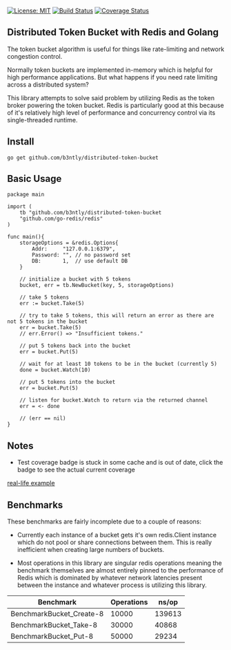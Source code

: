 [![License: MIT](https://img.shields.io/badge/License-MIT-yellow.svg)](https://opensource.org/licenses/MIT) [![Build Status](https://travis-ci.org/b3ntly/distributed-token-bucket.svg?branch=master)](https://travis-ci.org/b3ntly/distributed-token-bucket) [![Coverage Status](https://coveralls.io/repos/github/b3ntly/distributed-token-bucket/badge.svg?branch=master)](https://coveralls.io/github/b3ntly/distributed-token-bucket?branch=master)

## Distributed Token Bucket with Redis and Golang

The token bucket algorithm is useful for things like rate-limiting and network congestion
control. 

Normally token buckets are implemented in-memory which is helpful for high performance
applications. But what happens if you need rate limiting across a distributed system? 

This library attempts to solve said problem by utilizing Redis as the token broker powering the
token bucket. Redis is particularly good at this because of it's relatively high level of
performance and concurrency control via its single-threaded runtime.

## Install

```golang
go get github.com/b3ntly/distributed-token-bucket
```

## Basic Usage

```golang
package main

import (
    tb "github.com/b3ntly/distributed-token-bucket
    "github.com/go-redis/redis"
)

func main(){
    storageOptions = &redis.Options{
        Addr:     "127.0.0.1:6379",
        Password: "", // no password set
        DB:       1,  // use default DB
    }
    
    // initialize a bucket with 5 tokens
    bucket, err = tb.NewBucket(key, 5, storageOptions)
    
    // take 5 tokens
    err := bucket.Take(5)
    
    // try to take 5 tokens, this will return an error as there are not 5 tokens in the bucket
    err = bucket.Take(5)
    // err.Error() => "Insufficient tokens."
    
    // put 5 tokens back into the bucket
    err = bucket.Put(5)
    
    // wait for at least 10 tokens to be in the bucket (currently 5)
    done = bucket.Watch(10)
    
    // put 5 tokens into the bucket
    err = bucket.Put(5)
    
    // listen for bucket.Watch to return via the returned channel
    err = <- done
    
    // (err == nil)
}
```

## Notes

* Test coverage badge is stuck in some cache and is out of date, click the badge to see the actual current coverage


[real-life example](./examples/server.go)

## Benchmarks

These benchmarks are fairly incomplete due to a couple of reasons:

* Currently each instance of a bucket gets it's own redis.Client instance which do not
pool or share connections between them. This is really inefficient when creating large 
numbers of buckets.

* Most operations in this library are singular redis operations meaning the benchmark themselves are almost 
entirely pinned to the performance of Redis which is dominated by whatever
network latencies present between the instance and whatever process is 
utilizing this library.




| Benchmark                | Operations | ns/op  |
|--------------------------|------------|--------|
| BenchmarkBucket_Create-8 | 10000      | 139613 |
| BenchmarkBucket_Take-8   | 30000      | 40868  |
| BenchmarkBucket_Put-8    | 50000      | 29234  |
